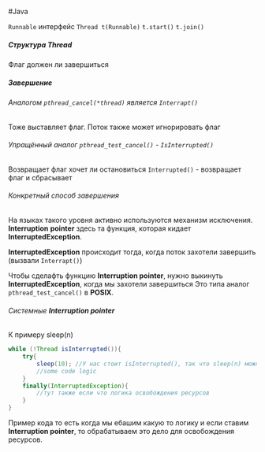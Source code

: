 #Java 

`Runnable` интерфейс
`Thread t(Runnable)`
`t.start()`
`t.join()`

##### Структура Thread
Флаг должен ли завершиться
##### Завершение
###### Аналогом `pthread_cancel(*thread)` является `Interrapt()`
Тоже выставляет флаг.
Поток также может игнорировать флаг
###### Упращённый аналог `pthread_test_cancel()` - `IsInterrupted()`
Возвращает флаг хочет ли остановиться
`Interrupted()` - возвращает флаг и сбрасывает
###### Конкретный способ завершения
На языках такого уровня активно используются механизм исключения.
**Interruption** **pointer** здесь та функция, которая кидает **InterruptedException**.

**InterruptedException** происходит тогда, когда поток захотели завершить (вызвали `Interrapt()`)

Чтобы сделафть функцию **Interruption pointer**, нужно выкинуть **InterruptedException**, когда мы захотели завершиться
Это типа аналог `pthread_test_cancel()` в **POSIX**.

###### Системные **Interruption pointer**
К примеру sleep(n)

```java
while (!Thread isInterrupted()){
	try{
		sleep(10); //У нас стоит isInterrupted(), так что sleep(n) можно было не юзаь
		//some code logic				
	}
	finally(InterruptedException){
		//тут также если что логика освобождения ресурсов
	}
}
```
Пример кода то есть когда мы ебашим какую то логику и если ставим **Interruption pointer**, то обрабатываем это дело для освобождения ресурсов.